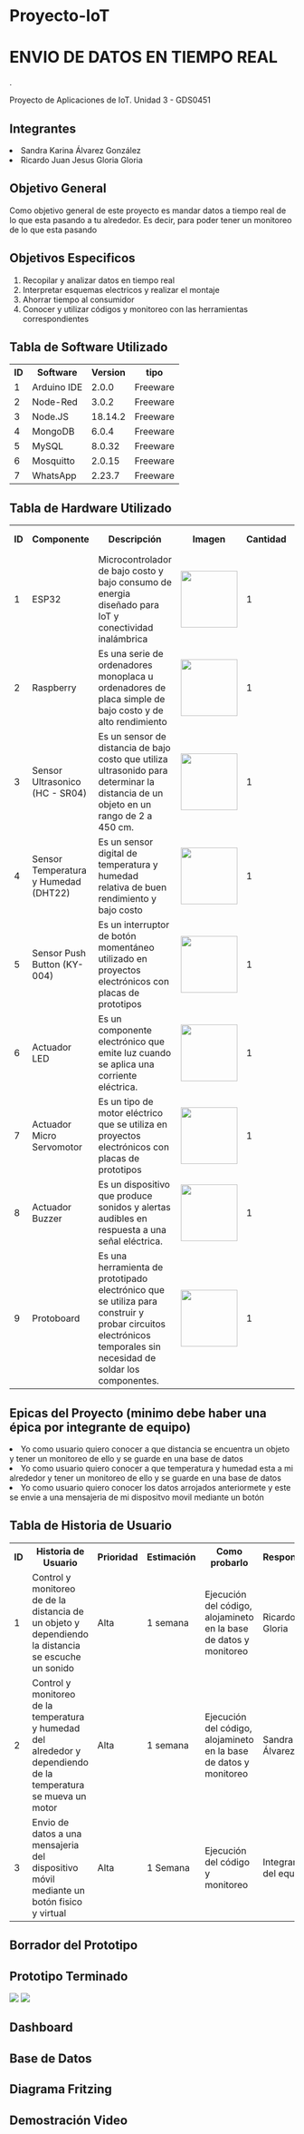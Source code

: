 # Proyecto-IoT
<h1> ENVIO DE DATOS EN TIEMPO REAL </h1>.
<p> Proyecto de Aplicaciones de IoT. Unidad 3 - GDS0451 </p>
<h2> Integrantes </h2>
<lu>
  <li> Sandra Karina Álvarez González </li>
  <li> Ricardo Juan Jesus Gloria Gloria </li>
</lu>
<h2> Objetivo General </h2>
<p> Como objetivo general de este proyecto es mandar datos a tiempo real de lo que esta pasando a tu alrededor. Es decir, para poder tener un monitoreo de lo que esta pasando </p> 
<h2> Objetivos Especificos </h2>
<ol>
  <li> Recopilar y analizar datos en tiempo real </li>
  <li> Interpretar esquemas electricos y realizar el montaje </li>
  <li> Ahorrar tiempo al consumidor </li>
  <li> Conocer y utilizar códigos y monitoreo con las herramientas correspondientes </li>
</ol>
<h2> Tabla de Software Utilizado </h2>
<table>
  <tr>
    <th> ID </th>
    <th> Software </th>
    <th> Version </th>
    <th> tipo </th>
  </tr>
  <tr>
    <td> 1 </td>
    <td> Arduino IDE </td>
    <td> 2.0.0 </td>
    <td> Freeware </td>
  </tr>
  <tr>
    <td> 2 </td>
    <td> Node-Red </td>
    <td> 3.0.2 </td>
    <td> Freeware </td>
  </tr>
  <tr>
    <td> 3 </td>
    <td> Node.JS </td>
    <td> 18.14.2 </td>
    <td> Freeware </td>
  </tr>
  <tr>
    <td> 4 </td>
    <td> MongoDB </td>
    <td> 6.0.4 </td>
    <td> Freeware </td>
  </tr>
  <tr>
    <td> 5 </td>
    <td> MySQL </td>
    <td> 8.0.32 </td>
    <td> Freeware </td>
  </tr>
  <tr>
    <td> 6 </td>
    <td> Mosquitto </td>
    <td> 2.0.15 </td>
    <td> Freeware </td>
  </tr>
  <tr>
    <td> 7 </td>
    <td> WhatsApp </td>
    <td> 2.23.7 </td>
    <td> Freeware </td>
  </tr>
</table>
<h2> Tabla de Hardware Utilizado </h2>
<table>
  <tr>
    <th> ID </th>
    <th> Componente </th>
    <th> Descripción </th>
    <th> Imagen </th>
    <th> Cantidad </th>
    <th> Costo total </th>
  </tr>
  <tr>
    <td> 1 </td>
    <td> ESP32 </td>
    <td> Microcontrolador de bajo costo y bajo consumo de energia diseñado para IoT y conectividad inalámbrica </td>
    <td> <img src = "https://user-images.githubusercontent.com/108686186/235038025-df676fa7-706a-44ab-aaa0-5500a5bf7ceb.jpg" width = "100" height = "100"> </td>
    <td> 1 </td>
    <td> $150 </td>
  </tr>
  <tr>
    <td> 2 </td>
    <td> Raspberry </td>
    <td> Es una serie de ordenadores monoplaca u ordenadores de placa simple de bajo costo y de alto rendimiento </td>
    <td> <img src = "https://user-images.githubusercontent.com/108686186/235040540-4247815e-311b-4bc6-899e-e2fbe1627b62.jpeg" width = "100" height = "100"> </td>
    <td> 1 </td>
    <td> $2750 </td>
  </tr>
  <tr>
    <td> 3 </td>
    <td> Sensor Ultrasonico (HC - SR04) </td>
    <td> Es un sensor de distancia de bajo costo que utiliza ultrasonido para determinar la distancia de un objeto en un rango de 2 a 450 cm. </td>
    <td> <img src = "https://user-images.githubusercontent.com/108686186/235041170-c8e49419-6ca7-4f3e-929a-961c38dcfe72.jpg" width = "100" height = "100"> </td>
    <td> 1 </td>
    <td> $60 </td>
  </tr>
  <tr>
    <td> 4 </td>
    <td> Sensor Temperatura y Humedad (DHT22) </td>
    <td> Es un sensor digital de temperatura y humedad relativa de buen rendimiento y bajo costo </td>
    <td> <img src = "https://user-images.githubusercontent.com/108686186/235041691-7f9aef71-4dfc-49e0-b1cc-a839ef3e0bad.jpg" width = "100" height = "100"> </td>
    <td> 1 </td>
    <td> $114 </td>
  </tr>
  <tr>
    <td> 5 </td>
    <td> Sensor Push Button (KY-004) </td>
    <td> Es un interruptor de botón momentáneo utilizado en proyectos electrónicos con placas de prototipos  </td>
    <td> <img src = "https://user-images.githubusercontent.com/108686186/235042227-c68c08f0-c0dc-4d89-bb68-4dae3fbc9fbc.jpg" width = "100" height = "100"> </td>
    <td> 1 </td>
    <td> $20 </td>
  </tr>
  <tr>
    <td> 6 </td>
    <td> Actuador LED </td>
    <td> Es un componente electrónico que emite luz cuando se aplica una corriente eléctrica.  </td>
    <td> <img src = "https://user-images.githubusercontent.com/108686186/235042596-9360941a-9bbb-47c7-bfb1-3b395a5d7e2f.jpg" width = "100" height = "100"> </td>
    <td> 1 </td>
    <td> $10 </td>
  </tr>
  <tr>
    <td> 7 </td>
    <td> Actuador Micro Servomotor </td>
    <td> Es un tipo de motor eléctrico que se utiliza en proyectos electrónicos con placas de prototipos </td>
    <td> <img src = "https://user-images.githubusercontent.com/108686186/235043404-8d589658-dcb5-488d-b2ee-864b462c1ac8.jpg" width = "100" height = "100"> </td>
    <td> 1 </td>
    <td> $50 </td>
  </tr>
  <tr>
    <td> 8 </td>
    <td> Actuador Buzzer </td>
    <td> Es un dispositivo que produce sonidos y alertas audibles en respuesta a una señal eléctrica. </td>
    <td> <img src = "https://user-images.githubusercontent.com/108686186/235043651-2fb49b85-1d85-4b79-bfa4-d9aa19b04499.png" width = "100" height = "100"> </td>
    <td> 1 </td>
    <td> $30 </td>
  </tr>
  <tr>
    <td> 9 </td>
    <td> Protoboard </td>
    <td> Es una herramienta de prototipado electrónico que se utiliza para construir y probar circuitos electrónicos temporales sin necesidad de soldar los componentes. </td>
    <td> <img src = "https://user-images.githubusercontent.com/108686186/235044173-106f019f-caa5-4363-af93-dc1fa071c099.jpg" width = "100" height = "100"> </td>
    <td> 1 </td>
    <td> $120 </td>
  </tr>
</table>
<h2> Epicas del Proyecto (minimo debe haber una épica por integrante de equipo) </h2>
<lu>
  <li> Yo como usuario quiero conocer a que distancia se encuentra un objeto y tener un monitoreo de ello y se guarde en una base de datos </li>
  <li> Yo como usuario quiero conocer a que temperatura y humedad esta a mi alrededor y tener un monitoreo de ello y se guarde en una base de datos </li>
  <li> Yo como usuario quiero conocer los datos arrojados anteriormete y este se envie a una mensajeria de mi dispositvo movil mediante un botón </li>
</lu>
<h2> Tabla de Historia de Usuario </h2>
<table>
  <tr>
    <th> ID </th>
    <th> Historia de Usuario </th>
    <th> Prioridad </th>
    <th> Estimación </th>
    <th> Como probarlo </th>
    <th> Responsable </th>
  </tr>
  <tr>
    <td> 1 </td>
    <td> Control y monitoreo de de la distancia de un objeto y dependiendo la distancia se escuche un sonido </td>
    <td> Alta </td>
    <td> 1 semana </td>
    <td> Ejecución del código, alojamineto en la base de datos y monitoreo </td>
    <td> Ricardo Gloria </td>
  </tr>
  <tr>
    <td> 2 </td>
    <td> Control y monitoreo de la temperatura y humedad del alrededor y dependiendo de la temperatura se mueva un motor </td>
    <td> Alta </td>
    <td> 1 semana </td>
    <td> Ejecución del código, alojamineto en la base de datos y monitoreo </td>
    <td> Sandra Álvarez </td>
  </tr>
  <tr>
    <td> 3 </td>
    <td> Envio de datos a una mensajeria del dispositivo móvil mediante un botón fisico y virtual </td>
    <td> Alta </td>
    <td> 1 Semana </td>
    <td> Ejecución del código y monitoreo </td>
    <td> Integrantes del equipo </td>
  </tr>
</table>
<h2> Borrador del Prototipo </h2>
<h2> Prototipo Terminado </h2>
<img src = "https://user-images.githubusercontent.com/108686186/235048159-cca89cd3-6f0b-494f-9cb9-c9f7c3dac230.jpeg">
<img src = "https://user-images.githubusercontent.com/108686186/235048202-677ade82-c867-452e-b8b1-2d283f77f9a4.jpeg">
<h2> Dashboard </h2>
<h2> Base de Datos </h2>
<h2> Diagrama Fritzing </h2>
<h2> Demostración Video </h2>





